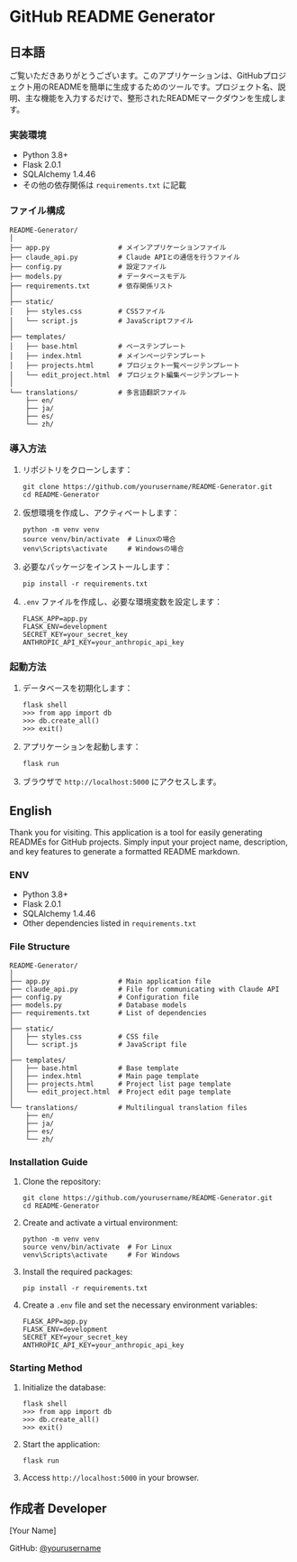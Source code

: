 # GitHub README Generator

## 日本語

ご覧いただきありがとうございます。このアプリケーションは、GitHubプロジェクト用のREADMEを簡単に生成するためのツールです。プロジェクト名、説明、主な機能を入力するだけで、整形されたREADMEマークダウンを生成します。

### 実装環境
- Python 3.8+
- Flask 2.0.1
- SQLAlchemy 1.4.46
- その他の依存関係は `requirements.txt` に記載

### ファイル構成
```
README-Generator/
│
├── app.py                 # メインアプリケーションファイル
├── claude_api.py          # Claude APIとの通信を行うファイル
├── config.py              # 設定ファイル
├── models.py              # データベースモデル
├── requirements.txt       # 依存関係リスト
│
├── static/
│   ├── styles.css         # CSSファイル
│   └── script.js          # JavaScriptファイル
│
├── templates/
│   ├── base.html          # ベーステンプレート
│   ├── index.html         # メインページテンプレート
│   ├── projects.html      # プロジェクト一覧ページテンプレート
│   └── edit_project.html  # プロジェクト編集ページテンプレート
│
└── translations/          # 多言語翻訳ファイル
    ├── en/
    ├── ja/
    ├── es/
    └── zh/
```

### 導入方法
1. リポジトリをクローンします：
   ```
   git clone https://github.com/yourusername/README-Generator.git
   cd README-Generator
   ```
2. 仮想環境を作成し、アクティベートします：
   ```
   python -m venv venv
   source venv/bin/activate  # Linuxの場合
   venv\Scripts\activate     # Windowsの場合
   ```
3. 必要なパッケージをインストールします：
   ```
   pip install -r requirements.txt
   ```
4. `.env` ファイルを作成し、必要な環境変数を設定します：
   ```
   FLASK_APP=app.py
   FLASK_ENV=development
   SECRET_KEY=your_secret_key
   ANTHROPIC_API_KEY=your_anthropic_api_key
   ```

### 起動方法
1. データベースを初期化します：
   ```
   flask shell
   >>> from app import db
   >>> db.create_all()
   >>> exit()
   ```
2. アプリケーションを起動します：
   ```
   flask run
   ```
3. ブラウザで `http://localhost:5000` にアクセスします。

## English

Thank you for visiting. This application is a tool for easily generating READMEs for GitHub projects. Simply input your project name, description, and key features to generate a formatted README markdown.

### ENV
- Python 3.8+
- Flask 2.0.1
- SQLAlchemy 1.4.46
- Other dependencies listed in `requirements.txt`

### File Structure
```
README-Generator/
│
├── app.py                 # Main application file
├── claude_api.py          # File for communicating with Claude API
├── config.py              # Configuration file
├── models.py              # Database models
├── requirements.txt       # List of dependencies
│
├── static/
│   ├── styles.css         # CSS file
│   └── script.js          # JavaScript file
│
├── templates/
│   ├── base.html          # Base template
│   ├── index.html         # Main page template
│   ├── projects.html      # Project list page template
│   └── edit_project.html  # Project edit page template
│
└── translations/          # Multilingual translation files
    ├── en/
    ├── ja/
    ├── es/
    └── zh/
```

### Installation Guide
1. Clone the repository:
   ```
   git clone https://github.com/yourusername/README-Generator.git
   cd README-Generator
   ```
2. Create and activate a virtual environment:
   ```
   python -m venv venv
   source venv/bin/activate  # For Linux
   venv\Scripts\activate     # For Windows
   ```
3. Install the required packages:
   ```
   pip install -r requirements.txt
   ```
4. Create a `.env` file and set the necessary environment variables:
   ```
   FLASK_APP=app.py
   FLASK_ENV=development
   SECRET_KEY=your_secret_key
   ANTHROPIC_API_KEY=your_anthropic_api_key
   ```

### Starting Method
1. Initialize the database:
   ```
   flask shell
   >>> from app import db
   >>> db.create_all()
   >>> exit()
   ```
2. Start the application:
   ```
   flask run
   ```
3. Access `http://localhost:5000` in your browser.

## 作成者 Developer

[Your Name]

GitHub: [@yourusername](https://github.com/yourusername)
